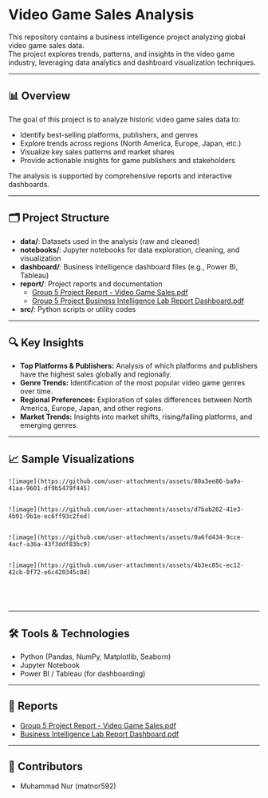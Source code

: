 # Video Game Sales Analysis

This repository contains a business intelligence project analyzing global video game sales data.  
The project explores trends, patterns, and insights in the video game industry, leveraging data analytics and dashboard visualization techniques.

---

## 📊 Overview

The goal of this project is to analyze historic video game sales data to:

- Identify best-selling platforms, publishers, and genres
- Explore trends across regions (North America, Europe, Japan, etc.)
- Visualize key sales patterns and market shares
- Provide actionable insights for game publishers and stakeholders

The analysis is supported by comprehensive reports and interactive dashboards.

---

## 🗂️ Project Structure

- **data/**: Datasets used in the analysis (raw and cleaned)
- **notebooks/**: Jupyter notebooks for data exploration, cleaning, and visualization
- **dashboard/**: Business Intelligence dashboard files (e.g., Power BI, Tableau)
- **report/**: Project reports and documentation  
  - [Group 5 Project Report - Video Game Sales.pdf](https://github.com/matnor592/files/blob/main/Group%205%20Project%20Report%20-%20Video%20Game%20Sales.pdf)
  - [Group 5 Project Business Intelligence Lab Report Dashboard.pdf](https://github.com/matnor592/files/blob/main/Group%205%20Project%20Business%20Intelligence%20Lab%20Report%20Dashboard.pdf)
- **src/**: Python scripts or utility codes

---


## 🔍 Key Insights

- **Top Platforms & Publishers:** Analysis of which platforms and publishers have the highest sales globally and regionally.
- **Genre Trends:** Identification of the most popular video game genres over time.
- **Regional Preferences:** Exploration of sales differences between North America, Europe, Japan, and other regions.
- **Market Trends:** Insights into market shifts, rising/falling platforms, and emerging genres.



---

## 📈 Sample Visualizations

```
![image](https://github.com/user-attachments/assets/80a3ee86-ba9a-41aa-9601-df9b5479f445)


![image](https://github.com/user-attachments/assets/d7bab262-41e3-4b91-9b1e-ec6ff93c2fed)


![image](https://github.com/user-attachments/assets/0a6fd434-9cce-4acf-a36a-43f3ddf83bc9)


![image](https://github.com/user-attachments/assets/4b3ec85c-ec12-42cb-8f72-e6c420345c8d)





```

---

## 🛠️ Tools & Technologies

- Python (Pandas, NumPy, Matplotlib, Seaborn)
- Jupyter Notebook
- Power BI / Tableau (for dashboarding)

---

## 📄 Reports

- [Group 5 Project Report - Video Game Sales.pdf](https://github.com/matnor592/files/blob/main/Group%205%20Project%20Report%20-%20Video%20Game%20Sales.pdf)
- [Business Intelligence Lab Report Dashboard.pdf](https://github.com/matnor592/files/blob/main/Group%205%20Project%20Business%20Intelligence%20Lab%20Report%20Dashboard.pdf)

---

## 👥 Contributors

- Muhammad Nur (matnor592)


